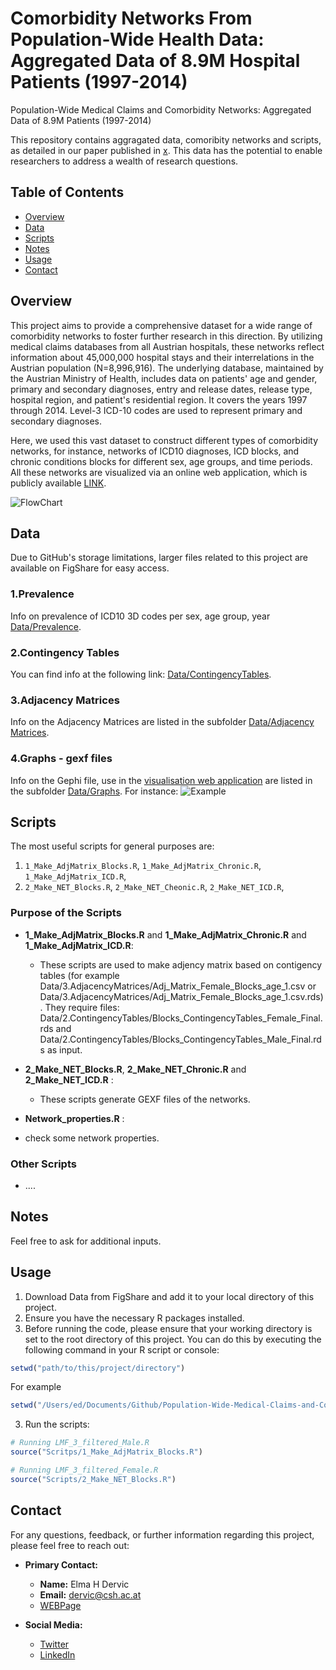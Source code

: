 # Comorbidity Networks From Population-Wide Health Data: Aggregated Data of 8.9M Hospital Patients (1997-2014)
Population-Wide Medical Claims and Comorbidity Networks: Aggregated Data of 8.9M Patients (1997-2014)

This repository contains aggragated data, comoribity networks and scripts, as detailed in our paper published in [x](x). This data has the potential to enable researchers to address a wealth of research questions.

## Table of Contents

- [Overview](#overview)
- [Data](#overview)
- [Scripts](#scripts)
- [Notes](#notes)
- [Usage](#usage)
- [Contact](#contact)

## Overview

This project aims to provide a comprehensive dataset for a wide range of comorbidity networks to foster further research in this direction.
By utilizing medical claims databases from all Austrian hospitals, these networks reflect information about 45,000,000 hospital stays and their interrelations in the Austrian population (N=8,996,916). The underlying database, maintained by the Austrian Ministry of Health, includes data on patients' age and gender, primary and secondary diagnoses, entry and release dates, release type, hospital region, and patient's residential region. It covers the years 1997 through 2014. Level-3 ICD-10 codes are used to represent primary and secondary diagnoses. 

Here, we used this vast dataset to construct different types of comorbidity networks, for instance, networks of ICD10 diagnoses, ICD blocks, and chronic conditions blocks for different sex, age groups, and time periods. All these networks are visualized via an online web application, which is publicly available [LINK](https://vis.csh.ac.at/comorbidity_networks/). 


![FlowChart](https://github.com/elmadervic/Population-Wide-Medical-Claims-and-Comorbidity-Networks-Aggregated-Data-of-8.9M-Patients/blob/main/Plots/FlowChart.png?raw=true)

## Data

Due to GitHub's storage limitations, larger files related to this project are available on FigShare for easy access. 

### 1.Prevalence
Info on prevalence of ICD10 3D codes per sex, age group, year [Data/Prevalence](Data/1.Prevalence). 

### 2.Contingency Tables

You can find info at the following link: [Data/ContingencyTables](Data/2.ContingencyTables). 

### 3.Adjacency Matrices
Info on the Adjacency Matrices are listed in the subfolder [Data/Adjacency Matrices](Data/3.AdjacencyMatrices). 

### 4.Graphs - gexf files
Info on the Gephi file, use in the [visualisation web application](https://vis.csh.ac.at/comorbidity_networks/) are listed in the subfolder [Data/Graphs](Data/4.Graphs-gexffiles). 
For instance:
![Example](https://github.com/elmadervic/Population-Wide-Medical-Claims-and-Comorbidity-Networks-Aggregated-Data-of-8.9M-Patients/blob/main/Plots/Graphs/Graph_Female_ICD_Age_5.png?raw=true)



## Scripts

The most useful scripts for general purposes are:

1. `1_Make_AdjMatrix_Blocks.R`, `1_Make_AdjMatrix_Chronic.R`, `1_Make_AdjMatrix_ICD.R`, 
2. `2_Make_NET_Blocks.R`, `2_Make_NET_Cheonic.R`, `2_Make_NET_ICD.R`, 

### Purpose of the Scripts

- **1_Make_AdjMatrix_Blocks.R** and **1_Make_AdjMatrix_Chronic.R** and **1_Make_AdjMatrix_ICD.R**:
  - These scripts are used to make adjency matrix based on contigency tables (for example Data/3.AdjacencyMatrices/Adj_Matrix_Female_Blocks_age_1.csv or Data/3.AdjacencyMatrices/Adj_Matrix_Female_Blocks_age_1.csv.rds). They require files: Data/2.ContingencyTables/Blocks_ContingencyTables_Female_Final.rds and
    Data/2.ContingencyTables/Blocks_ContingencyTables_Male_Final.rds  as input.
  
- **2_Make_NET_Blocks.R**, **2_Make_NET_Chronic.R** and **2_Make_NET_ICD.R** :
  - These scripts generate GEXF files of the networks.
 
-  **Network_properties.R** :
  - check some network properties.

### Other Scripts

- ....

## Notes
Feel free to ask for additional inputs.


## Usage

1. Download Data from FigShare and add it to your local directory of this project.
2. Ensure you have the necessary R packages installed.
3. Before running the code, please ensure that your working directory is set to the root directory of this project.
   You can do this by executing the following command in your R script or console:

```r
setwd("path/to/this/project/directory")
```

For example
```r
setwd("/Users/ed/Documents/Github/Population-Wide-Medical-Claims-and-Comorbidity-Networks-Aggregated-Data-of-8.9M-Patients")
```

3. Run the scripts:

```r
# Running LMF_3_filtered_Male.R
source("Scritps/1_Make_AdjMatrix_Blocks.R")

# Running LMF_3_filtered_Female.R
source("Scripts/2_Make_NET_Blocks.R")
```



## Contact

For any questions, feedback, or further information regarding this project, please feel free to reach out:

- **Primary Contact:**
  - **Name:** Elma H Dervic
  - **Email:** [dervic@csh.ac.at](mailto:dervic@csh.ac.at)
  - [WEBPage](https://elmadervic.bio) 

- **Social Media:**
  - [Twitter](https://x.com/ElmaDervicMe) 
  - [LinkedIn](https://www.linkedin.com/in/elmahot/)




